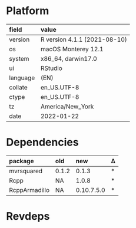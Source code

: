 # Platform

|field    |value                        |
|:--------|:----------------------------|
|version  |R version 4.1.1 (2021-08-10) |
|os       |macOS Monterey 12.1          |
|system   |x86_64, darwin17.0           |
|ui       |RStudio                      |
|language |(EN)                         |
|collate  |en_US.UTF-8                  |
|ctype    |en_US.UTF-8                  |
|tz       |America/New_York             |
|date     |2022-01-22                   |

# Dependencies

|package       |old   |new        |Δ  |
|:-------------|:-----|:----------|:--|
|mvrsquared    |0.1.2 |0.1.3      |*  |
|Rcpp          |NA    |1.0.8      |*  |
|RcppArmadillo |NA    |0.10.7.5.0 |*  |

# Revdeps

